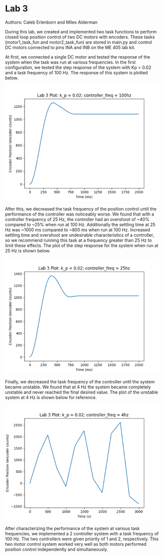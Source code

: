 # Lab 3 

Authors: Caleb Erlenborn and Miles Alderman

During this lab, we created and implemented two task functions to perform closed loop position control of two DC motors with encoders. These tasks (motor1_task_fun and motor2_task_fun) are stored in main.py and control DC motors connected to pins INA and INB on the ME 405 lab kit.

At first, we connected a single DC motor and tested the response of the system when the task was run at various frequencies. In the first configuration, we tested the step response of the system with Kp = 0.02 and a task frequency of 100 Hz. The response of this system is plotted below.

![](100hz.png)

After this, we decreased the task frequency of the position control until the performance of the controller was noticeably worse. We found that with a controller frequency of 25 Hz, the controller had an overshoot of ~40% compared to ~25% when run at 100 Hz. Additionally the settling time at 25 Hz was ~1000 ms compared to ~800 ms when run at 100 Hz. Increased settling time and overshoot are undesirable characteristics  of a controller, so we recommend running this task at a frequency greater than 25 Hz to limit these effects. The plot of the step response for the system when run at 25 Hz is shown below.

![](25hz.png)

Finally, we decreased the task frequency of the controller until the system became unstable. We found that at 4 Hz the system became completely unstable and never reached the final desired value. The plot of the unstable system at 4 Hz is shown below for reference.

![](4hz.png)

After characterizing the performance of the system at various task frequencies, we implemented a 2 controller system with a task frequency of 100 Hz. The two controllers were given priority of 1 and 2, respectively. This two motor control system worked very well as both motors performed position control independently and simultaneously.